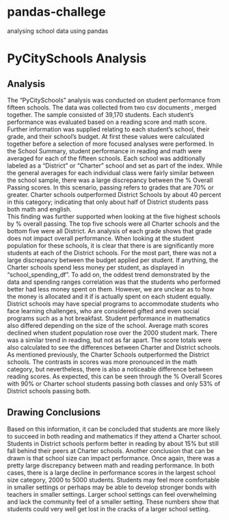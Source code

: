 # pandas-challege
analysing school data using pandas

# PyCitySchools Analysis

## Analysis
The “PyCitySchools” analysis was conducted on student performance from fifteen schools. The data was collected from two csv documents , merged together. 
The sample consisted of 39,170 students. Each student’s performance was evaluated based on a reading score and math score. Further information was supplied relating to each student’s school, their grade, and their school’s budget. At first these values were calculated together before a selection of more focused analyses were performed. 
In the School Summary, student performance in reading and math were averaged for each of the fifteen schools. Each school was additionally labeled as a “District” or “Charter” school and set as part of the index. 
While the general averages for each individual class were fairly similar between the school sample, there was a large discrepancy between the % Overall Passing scores. In this scenario, passing refers to grades that are 70% or greater. Charter schools outperformed District Schools by about 40 percent in this category; indicating that only about half of District students pass both math and english.  
This finding was further supported when looking at the five highest schools by % overall passing. The top five schools were all Charter schools and the bottom five were all District. An analysis of each grade shows that grade does not impact overall performance. 
When looking at the student population for these schools, it is clear that there is are significantly more students at each of the District schools. For the most part, there was not a large discrepancy between the budget applied per student. If anything, the Charter schools spend less money per student, as displayed in “school_spending_df”. To add on, the oddest trend demonstrated by the data and spending ranges correlation was that the students who performed better had less money spent on them. However, we are unclear as to how the money is allocated and it if is actually spent on each student equally. District schools may have special programs to accommodate students who face learning challenges, who are considered gifted and even social programs such as a hot breakfast. 
Student performance in mathematics also differed depending on the size of the school. Average math scores declined when student population rose over the 2000 student mark. There was a similar trend in reading, but not as far apart. The score totals were also calculated to see the differences between Charter and District schools. As mentioned previously, the Charter Schools outperformed the District schools. The contrasts in scores was more pronounced in the math category, but nevertheless, there is also a noticeable difference between reading scores. As expected, this can be seen through the % Overall Scores with 90% or Charter school students passing both classes and only 53% of District schools passing both. 

## Drawing Conclusions
Based on this information, it can be concluded that students are more likely to succeed in both reading and mathematics if they attend a Charter school. Students in District schools perform better in reading by about 15% but still fall behind their peers at Charter schools.
Another conclusion that can be drawn is that school size can impact performance. Once again, there was a pretty large discrepancy between math and reading performance.  In both cases, there is a large decline in performance scores in the largest school size category, 2000 to 5000 students. Students may feel more comfortable in smaller settings or perhaps may be able to develop stronger bonds with teachers in smaller settings. Larger school settings can feel overwhelming and lack the community feel of a smaller setting. These numbers show that students could very well get lost in the cracks of a larger school setting. 
